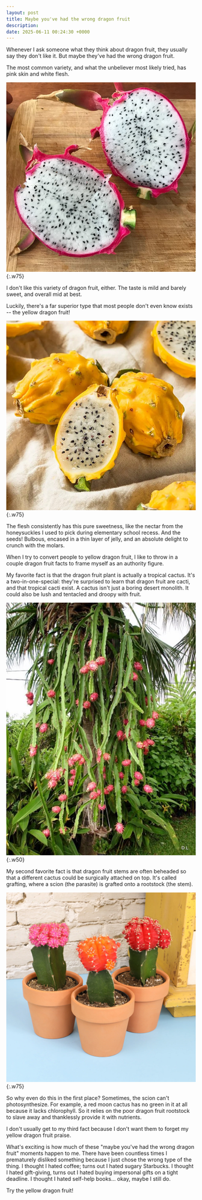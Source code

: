 ```yaml
---
layout: post
title: Maybe you've had the wrong dragon fruit
description:
date: 2025-06-11 00:24:30 +0000
---
```


Whenever I ask someone what they think about dragon fruit, they usually say they don't like it. But maybe they've had the wrong dragon fruit.

The most common variety, and what the unbeliever most likely tried, has pink skin and white flesh.

![white dragon fruit](/assets/white-dragon-fruit.jpg){:.w75}

I don't like this variety of dragon fruit, either. The taste is mild and barely sweet, and overall mid at best.

Luckily, there's a far superior type that most people don't even know exists -- the yellow dragon fruit!

![yellow dragon fruit](/assets/yellow-dragon-fruit.jpg){:.w75}

The flesh consistently has this pure sweetness, like the nectar from the honeysuckles I used to pick during elementary school recess. And the seeds! Bulbous, encased in a thin layer of jelly, and an absolute delight to crunch with the molars.

When I try to convert people to yellow dragon fruit, I like to throw in a couple dragon fruit facts to frame myself as an authority figure.

My favorite fact is that the dragon fruit plant is actually a tropical cactus. It's a two-in-one-special: they're surprised to learn that dragon fruit are cacti, and that tropical cacti exist. A cactus isn't just a boring desert monolith. It could also be lush and tentacled and droopy with fruit.

![dragon fruit plant](/assets/wild-dragon-fruit-plant.jpg){:.w50}

My second favorite fact is that dragon fruit stems are often beheaded so that a different cactus could be surgically attached on top. It's called grafting, where a scion (the parasite) is grafted onto a rootstock (the stem).

![grafted cacti](/assets/grafted-cacti.webp){:.w75}

So why even do this in the first place? Sometimes, the scion can't photosynthesize. For example, a red moon cactus has no green in it at all because it lacks chlorophyll. So it relies on the poor dragon fruit rootstock to slave away and thanklessly provide it with nutrients.

I don't usually get to my third fact because I don't want them to forget my yellow dragon fruit praise.

What's exciting is how much of these "maybe you've had the wrong dragon fruit" moments happen to me. There have been countless times I prematurely disliked something because I just chose the wrong type of the thing. I thought I hated coffee; turns out I hated sugary Starbucks. I thought I hated gift-giving, turns out I hated buying impersonal gifts on a tight deadline. I thought I hated self-help books... okay, maybe I still do.

Try the yellow dragon fruit!

